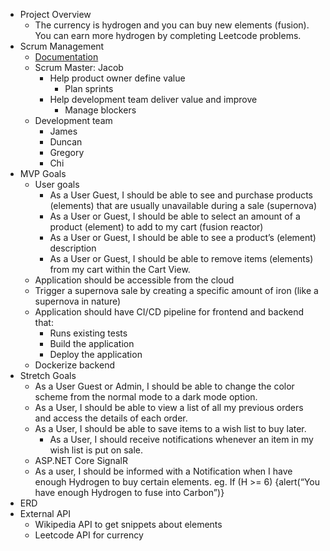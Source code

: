- Project Overview
   - The currency is hydrogen and you can buy new elements (fusion). You can earn more hydrogen by completing Leetcode problems.
- Scrum Management
   - [Documentation](https://www.atlassian.com/agile/scrum/roles)
   - Scrum Master: Jacob
      - Help product owner define value
         - Plan sprints
      - Help development team deliver value and improve
         - Manage blockers
   - Development team
      - James
      - Duncan
      - Gregory
      - Chi
- MVP Goals
   - User goals
      - As a User Guest, I should be able to see and purchase products (elements) that are usually unavailable during a sale (supernova) 
      - As a User or Guest, I should be able to select an amount of a product (element) to add to my cart (fusion reactor)
      - As a User or Guest, I should be able to see a product’s (element) description
      - As a User or Guest, I should be able to remove items (elements) from my cart within the Cart View.
   - Application should be accessible from the cloud
   - Trigger a supernova sale by creating a specific amount of iron (like a supernova in nature) 
   - Application should have CI/CD pipeline for frontend and backend that:
      - Runs existing tests
      - Build the application
      - Deploy the application
   - Dockerize backend
- Stretch Goals
   - As a User Guest or Admin, I should be able to change the color scheme from the normal mode to a dark mode option.
   - As a User, I should be able to view a list of all my previous orders and access the details of each order.
   - As a User, I should be able to save items to a wish list to buy later.
      - As a User, I should receive notifications whenever an item in my wish list is put on sale.
   - ASP.NET Core SignalR
   - As a user, I should be informed with a Notification when I have enough Hydrogen to buy certain elements. eg. If (H >= 6) {alert(“You have enough Hydrogen to fuse into Carbon”)}
- ERD
- External API
   - Wikipedia API to get snippets about elements
   - Leetcode API for currency
